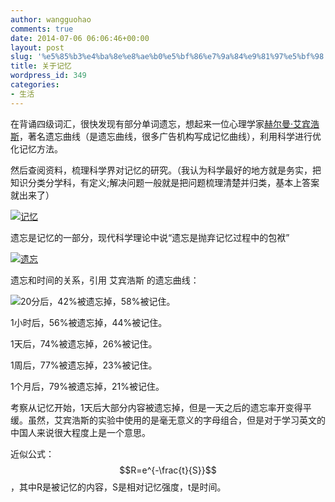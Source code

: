 ```yaml
---
author: wangguohao
comments: true
date: 2014-07-06 06:06:46+00:00
layout: post
slug: '%e5%85%b3%e4%ba%8e%e8%ae%b0%e5%bf%86%e7%9a%84%e9%81%97%e5%bf%98'
title: 关于记忆
wordpress_id: 349
categories:
- 生活
---
```


在背诵四级词汇，很快发现有部分单词遗忘，想起来一位心理学家[赫尔曼·艾宾浩斯](http://zh.wikipedia.org/zh-cn/%E8%B5%AB%E5%B0%94%E6%9B%BC%C2%B7%E8%89%BE%E5%AE%BE%E6%B5%A9%E6%96%AF)，著名遗忘曲线（是遗忘曲线，很多广告机构写成记忆曲线），利用科学进行优化记忆方法。




然后查阅资料，梳理科学界对记忆的研究。（我认为科学最好的地方就是务实，把知识分类分学科，有定义;解决问题一般就是把问题梳理清楚并归类，基本上答案就出来了）




[![记忆](http://linux323.tk/wp-content/uploads/2014/07/thumbnail.png)](http://linux323.tk/wp-content/uploads/2014/07/thumbnail.png)




遗忘是记忆的一部分，现代科学理论中说“遗忘是抛弃记忆过程中的包袱”




[![遗忘](http://linux323.tk/wp-content/uploads/2014/07/遗忘.png)](http://linux323.tk/wp-content/uploads/2014/07/遗忘.png)




遗忘和时间的关系，引用 艾宾浩斯 的遗忘曲线：




![](http://upload.wikimedia.org/wikipedia/commons/thumb/4/4e/ForgettingCurve.svg/277px-ForgettingCurve.svg.png)20分后，42%被遗忘掉，58%被记住。  

1小时后，56%被遗忘掉，44%被记住。  

1天后，74%被遗忘掉，26%被记住。  

1周后，77%被遗忘掉，23%被记住。  

1个月后，79%被遗忘掉，21%被记住。  

考察从记忆开始，1天后大部分内容被遗忘掉，但是一天之后的遗忘率开变得平缓。虽然，艾宾浩斯的实验中使用的是毫无意义的字母组合，但是对于学习英文的中国人来说很大程度上是一个意思。




近似公式： $$R=e^{-\frac{t}{S}}$$，其中R是被记忆的内容，S是相对记忆强度，t是时间。









